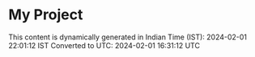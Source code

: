 # My Project

This content is dynamically generated in Indian Time (IST): 2024-02-01 22:01:12 IST
Converted to UTC: 2024-02-01 16:31:12 UTC
